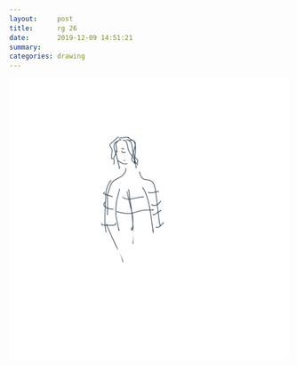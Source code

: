 ```yaml
---
layout:     post
title:      rg 26
date:       2019-12-09 14:51:21
summary:    
categories: drawing
---
```

![rg 26](/images/diary/rg-26.png ".")
